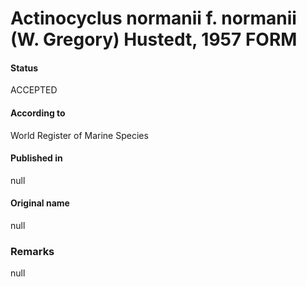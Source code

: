 Actinocyclus normanii f. normanii (W. Gregory) Hustedt, 1957 FORM
=======

#### Status
ACCEPTED

#### According to
World Register of Marine Species

#### Published in
null

#### Original name
null

### Remarks
null